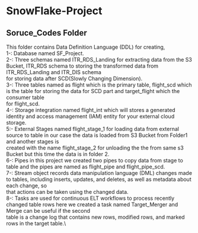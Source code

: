 # SnowFlake-Project
## Soruce_Codes Folder
This folder contains Data Definition Language (DDL) for creating,\
1-: Database named SF_Project.\
2-: Three schemas named ITR_RDS_Landing for extracting data from the S3 Bucket, ITR_RDS schema to storing the transformed data from ITR_RDS_Landing and ITR_DIS schema <br />for storing data after SCD(Slowly Changing Dimension).\
3-: Three tables named as flight which is the primary table, flight_scd which is the table for storing the data for SCD part and target_flight which the consumer table <br />for flight_scd.\
4-: Storage integration named flight_int which will stores a generated identity and access management (IAM) entity for your external cloud storage.\
5:- External Stages named flight_stage_1 for loading data from external source to table in our case the data is loaded from S3 Bucket from Folder1 and another stages is <br />created with the name flight_stage_2 for unloading the the from same s3 Bucket but this time the data is in folder 2.\
6-: Pipes in this project we created two pipes to copy data from stage to table and the pipes are named as flight_pipe and flight_pipe_scd.\
7-: Stream object records data manipulation language (DML) changes made to tables, including inserts, updates, and deletes, as well as metadata about each change, so <br />that actions can be taken using the changed data.\
8-: Tasks are used for continuous ELT workflows to process recently changed table rows here we created a task named Target_Merger and Merge can be useful if the second <br />table is a change log that contains new rows, modified rows, and marked rows in the target table.\
